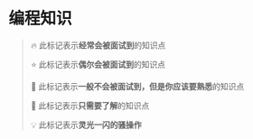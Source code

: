 # 编程知识

> 🔥 此标记表示**经常会被面试到**的知识点
> 
> ⭐ 此标记表示**偶尔会被面试到**的知识点
>
> 🔸 此标记表示**一般不会被面试到，但是你应该要熟悉**的知识点
>
> 🔹 此标记表示**只需要了解**的知识点
> 
> 💡 此标记表示**灵光一闪的骚操作**

